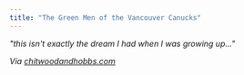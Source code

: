 ```yaml
---
title: "The Green Men of the Vancouver Canucks"
---
```

<p><em>"this isn't exactly the dream I had when I was growing up..."</em></p>
<p><em>Via <a href="https://chitwoodandhobbs.com/post/4778425678/e60-green-men" title="" target="">chitwoodandhobbs.com</a></em></p>
